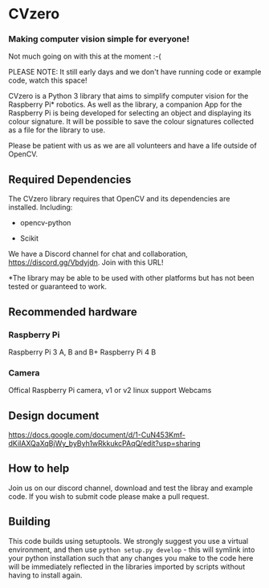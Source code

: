 
# CVzero
### Making computer vision simple for everyone!

Not much going on with this at the moment :-(

PLEASE NOTE: It still early days and we don't have running code or example code, watch this space!

CVzero is a Python 3 library that aims to simplify computer vision for the Raspberry Pi* robotics.
As well as the library, a companion App for the Raspberry Pi is being developed for selecting an object and displaying its colour signature. It will be possible to save the colour signatures collected as a file for the library to use.

Please be patient with us as we are all volunteers and have a life outside of OpenCV.

## Required Dependencies

The CVzero library requires that OpenCV and its dependencies are installed. Including:

* opencv-python

* Scikit


We have a Discord channel for chat and collaboration, https://discord.gg/Vbdyjdn. Join with this URL!

*The library may be able to be used with other platforms but has not been tested or guaranteed to work.

## Recommended hardware

### Raspberry Pi

Raspberry Pi 3 A, B and B+
Raspberry Pi 4 B

### Camera

Offical Raspberry Pi camera, v1 or v2
linux support Webcams

## Design document 

https://docs.google.com/document/d/1-CuN453Kmf-dKiIAXQaXqBjWy_byByh1wRkkukcPAqQ/edit?usp=sharing

## How to help

Join us on our discord channel, download and test the libray and example code.
If you wish to submit code please make a pull request.


## Building

This code builds using setuptools. We strongly suggest you use a virtual environment, and then use 
```python setup.py develop``` - this will symlink into your python installation such that any changes
you make to the code here will be immediately reflected in the libraries imported by scripts without
having to install again.




